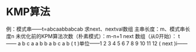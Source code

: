 


# KMP算法
例：模式串——t=abcaabbabcab
求next、nextval数组
主串长度：m、模式串长度n
未优化前的KPM算法次数（朴素模式）：m-n+1
next 数组（从0开始）：
t      ——     a b c a a b b a b c a b
     ( t )单位——1 2 3  4 5 6 7 8 9 10 11 12
( next )i—— 
  

<!--stackedit_data:
eyJoaXN0b3J5IjpbMTcyMzAwMjg5NywyMDk4NjY3MjE1LC0zMz
U0NDk2MTAsLTE2ODc5MjYzNzhdfQ==
-->